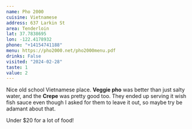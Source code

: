 ```yaml
---
name: Pho 2000
cuisine: Vietnamese
address: 637 Larkin St
area: Tenderloin
lat: 37.7838695
lon: -122.4178932
phone: "+14154741188"
menu: https://pho2000.net/pho2000menu.pdf
drinks: False
visited: "2024-02-28"
taste: 1
value: 2
---
```


Nice old school Vietnamese place. **Veggie pho** was better than just salty water, and the **Crepe** was pretty good too. They ended up serving it wish fish sauce even though I asked for them to leave it out, so maybe try be adamant about that.

Under $20 for a lot of food!
